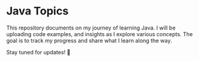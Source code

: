 # Java Topics  

This repository documents on my journey of learning Java. I will be uploading code examples, and insights as I explore various concepts. The goal is to track my progress and share what I learn along the way.  

Stay tuned for updates! 🚀  
